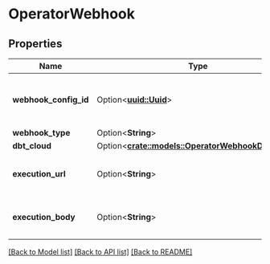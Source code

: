 # OperatorWebhook

## Properties

Name | Type | Description | Notes
------------ | ------------- | ------------- | -------------
**webhook_config_id** | Option<[**uuid::Uuid**](uuid::Uuid.md)> | The id of the webhook configs to use from the workspace. | [optional]
**webhook_type** | Option<**String**> |  | [optional]
**dbt_cloud** | Option<[**crate::models::OperatorWebhookDbtCloud**](OperatorWebhook_dbtCloud.md)> |  | [optional]
**execution_url** | Option<**String**> | DEPRECATED. Populate dbtCloud instead. | [optional]
**execution_body** | Option<**String**> | DEPRECATED. Populate dbtCloud instead. | [optional]

[[Back to Model list]](../README.md#documentation-for-models) [[Back to API list]](../README.md#documentation-for-api-endpoints) [[Back to README]](../README.md)


